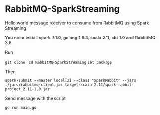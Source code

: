 # RabbitMQ-SparkStreaming
Hello world message receiver to consume from RabbitMQ using Spark Streaming

You need install spark-2.1.0, golang 1.8.3, scala 2.11, sbt 1.0 and RabbitMQ 3.6

Run

`git clone `
`cd RabbitMQ-SparkStreaming`
`sbt package`

Then 

`spark-submit --master local[2] --class "SparkRabbit" --jars ./jars/rabbitmq-client.jar target/scala-2.11/spark-rabbit-project_2.11-1.0.jar`

Send message with the script

`go run main.go`
